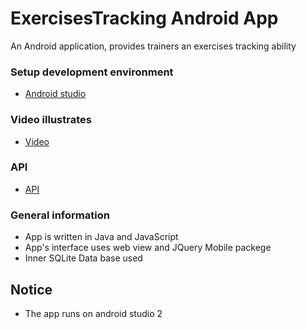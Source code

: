 # ExercisesTracking Android App 
An Android application, provides trainers an exercises tracking ability

### Setup development environment
- [Android studio](https://developer.android.com/studio)

### Video illustrates 
- [Video](https://www.youtube.com/watch?v=zdlS2AVvRC8&t=21s)

### API
- [API](https://github.com/NivL1/ExercisesTracking/tree/master/JavaDoc)

### General information
- App is written in Java and JavaScript
- App's interface uses web view and JQuery Mobile packege
- Inner SQLite Data base used 

## Notice
- The app runs on android studio 2
